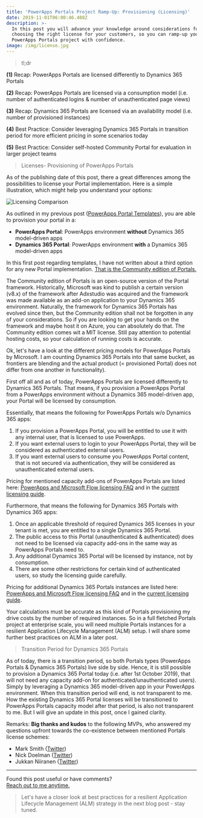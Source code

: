 ```yaml
---
title: 'PowerApps Portals Project Ramp-Up: Provisioning (Licensing)'
date: 2019-11-01T06:00:46.488Z
description: >-
  In this post you will advance your knowledge around considerations for
  choosing the right license for your customers, so you can ramp-up your
  PowerApps Portals project with confidence.
image: /img/license.jpg
---
```

> tl;dr

**(1)** Recap: PowerApps Portals are licensed differently to Dynamics 365 Portals

**(2)** Recap: PowerApps Portals are licensed via a consumption model (i.e. number of authenticated logins & number of unauthenticated page views)

**(3)** Recap: Dynamics 365 Portals are licensed via an availability model (i.e. number of provisioned instances)

**(4)** Best Practice: Consider leveraging Dynamics 365 Portals in transition period for more efficient pricing in some scenarios today

**(5)** Best Practice: Consider self-hosted Community Portal for evaluation in larger project teams

> Licenses- Provisioning of PowerApps Portals

As of the publishing date of this post, there a great differences among the possibilities to license your Portal implementation. Here is a simple illustration, which might help you understand your options:

![Licensing Comparison](/img/licensingcomparison.jpg "Licensing Comparison")

As outlined in my previous post ([PowerApps Portal Templates](https://tinorabe.com/post/portals-provisioning-template-licensing-advanced-techniques-to-master-powerapps-portals/)), you are able to provision your portal in a: 

* **PowerApps Portal**: PowerApps environment **without** Dynamics 365 model-driven apps
* **Dynamics 365 Portal**: PowerApps environment **with** a Dynamics 365 model-driven apps

In this first post regarding templates, I have not written about a third option for any new Portal implementation. [That is the Community edition of Portals.](https://github.com/Adoxio/xRM-Portals-Community-Edition)

The Community edition of Portals is an open-source version of the Portal framework. Historically, Microsoft was kind to publish a certain version (v8.x) of the framework after Adxstudio was acquired and the framework was made available as an add-on application to your Dynamics 365 environment. Naturally, the framework for Dynamics 365 Portals has evolved since then, but the Community edition shall not be forgotten in any of your considerations. So if you are looking to get your hands on the framework and maybe host it on Azure, you can absolutely do that. The Community edition comes wit a MIT license. Still pay attention to potential hosting costs, so your calculation of running costs is accurate.

Ok, let's have a look at the different pricing models for PowerApps Portals by Microsoft. I am counting Dynamics 365 Portals into that same bucket, as frontiers are blending and the actual product (= provisioned Portal) does not differ from one another in functionality).

First off all and as of today, PowerApps Portals are licensed differently to Dynamics 365 Portals. That means, if you provision a PowerApps Portal from a PowerApps environment without a Dynamics 365 model-driven app, your Portal will be licensed by consumption. 

Essentially, that means the following for PowerApps Portals w/o Dynamics 365 apps:

1. If you provision a PowerApps Portal, you will be entitled to use it with any internal user, that is licensed to use PowerApps.
2. If you want external users to login to your PowerApps Portal, they will be considered as authenticated external users.
3. If you want external users to consume you PowerApps Portal content, that is not secured via authentication, they will be considered as unauthenticated external users.

Pricing for mentioned capacity add-ons of PowerApps Portals are listed here: [PowerApps and Microsoft Flow licensing FAQ](https://docs.microsoft.com/en-us/power-platform/admin/powerapps-flow-licensing-faq#can-you-share-more-details-regarding-the-new-powerapps-portals-licensing) and in the [current licensing guide](https://go.microsoft.com/fwlink/?linkid=2085130).

Furthermore, that means the following for Dynamics 365 Portals with Dynamics 365 apps:

1. Once an applicable threshold of required Dynamics 365 licenses in your tenant is met, you are entitled to a single Dynamics 365 Portal. 
2. The public access to this Portal (unauthenticated & authenticated) does not need to be licensed via capacity add-ons in the same way as PowerApps Portals need to.
3. Any additional Dynamics 365 Portal will be licensed by instance, not by consumption.
4. There are some other restrictions for certain kind of authenticated users, so study the licensing guide carefully.

Pricing for additional Dynamics 365 Portals instances are listed here: [PowerApps and Microsoft Flow licensing FAQ](https://docs.microsoft.com/en-us/power-platform/admin/powerapps-flow-licensing-faq#can-you-share-more-details-regarding-the-new-powerapps-portals-licensing) and in the [current licensing guide](https://go.microsoft.com/fwlink/?LinkId=866544&clcid=0x409). 

Your calculations must be accurate as this kind of Portals provisioning my drive costs by the number of required instances. So in a full fletched Portals project at enterprise scale, you will need multiple Portals instances for a resilient Application Lifecycle Management (ALM) setup. I will share some further best practices on ALM in a later post.

> Transition Period for Dynamics 365 Portals

As of today, there is a transition period, so both Portals types (PowerApps Portals & Dynamics 365 Portals) live side by side. Hence, it is still possible to provision a Dynamics 365 Portal today (i.e. after 1st October 2019), that will not need any capacity add-on for authenticated/unauthenticated users). Simply by leveraging a Dynamics 365 model-driven app in your PowerApps environment. When this transition period will end, is not transparent to me. How the existing Dynamics 365 Portal licenses will be transitioned to PowerApps Portals capacity model after that period, is also not transparent to me. But I will give an update in this post, once I gained clarity.

Remarks:
**Big thanks and kudos** to the following MVPs, who answered my questions upfront towards the co-existence between mentioned Portals license schemes:

* Mark Smith ([Twitter](https://twitter.com/nz365guy))
* Nick Doelman ([Twitter](https://twitter.com/readyxrm))
* Jukkan Niiranen ([Twitter](https://twitter.com/jukkan))



- - -

Found this post useful or have comments?\
[Reach out to me anytime.](https://www.linkedin.com/in/tino-rabe-dynamics365/)

> Let's have a closer look at best practices for a resilient Application Lifecycle Management (ALM) strategy in the next blog post - stay tuned.
